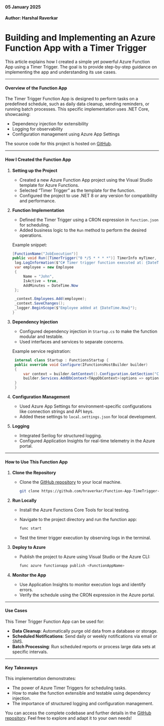 #### 05 January 2025

#### Author: Harshal Raverkar
# Building and Implementing an Azure Function App with a Timer Trigger

This article explains how I created a simple yet powerful Azure Function App using a Timer Trigger. The goal is to provide step-by-step guidance on implementing the app and understanding its use cases.

---

#### **Overview of the Function App**

The Timer Trigger Function App is designed to perform tasks on a predefined schedule, such as daily data cleanup, sending reminders, or running batch processes. This specific implementation uses .NET Core, showcasing:

- Dependency injection for extensibility
- Logging for observability
- Configuration management using Azure App Settings

The source code for this project is hosted on [GitHub](https://github.com/hraverkar/Function-App-TimeTrigger-Example).

---

#### **How I Created the Function App**

1. **Setting up the Project**
   - Created a new Azure Function App project using the Visual Studio template for Azure Functions.
   - Selected “Timer Trigger” as the template for the function.
   - Configured the project to use .NET 8 or any version for compatibility and performance.

2. **Function Implementation**
   - Defined the Timer Trigger using a CRON expression in `function.json` for scheduling.
   - Added business logic to the `Run` method to perform the desired operations.

   Example snippet:
   ```csharp
   [FunctionName("JobExecution")]
   public void Run([TimerTrigger("0 */5 * * * *")] TimerInfo myTimer, ILogger log){
    log.LogInformation($"C# Timer trigger function executed at: {DateTime.Now}");
    var employee = new Employee
    {
        Name = "John",
        IsActive = true,
        AddMinutes = DateTime.Now
    };

    _context.Employees.Add(employee);
    _context.SaveChanges();
    _logger.BeginScope($"Employee added at {DateTime.Now}");
   }
   ```

3. **Dependency Injection**
   - Configured dependency injection in `Startup.cs` to make the function modular and testable.
   - Used interfaces and services to separate concerns.

   Example service registration:
   ```csharp
    internal class Startup : FunctionsStartup {
    public override void Configure(IFunctionsHostBuilder builder)
    {
        var context = builder.GetContext().Configuration.GetSection("ConnectionStrings:DefaultConnection").Value;
        builder.Services.AddDbContext<TAppDbContext>(options => options.UseSqlServer(context));
    }
    }
    ```

4. **Configuration Management**
   - Used Azure App Settings for environment-specific configurations like connection strings and API keys.
   - Added these settings to `local.settings.json` for local development.

5. **Logging**
   - Integrated Serilog for structured logging.
   - Configured Application Insights for real-time telemetry in the Azure portal.

---

#### **How to Use This Function App**

1. **Clone the Repository**
   - Clone the [GitHub repository](https://github.com/hraverkar/Function-App-TimeTrigger-Example) to your local machine.

     ```bash
     git clone https://github.com/hraverkar/Function-App-TimeTrigger-Example.git
     ```

2. **Run Locally**
   - Install the Azure Functions Core Tools for local testing.
   - Navigate to the project directory and run the function app:

     ```bash
     func start
     ```

   - Test the timer trigger execution by observing logs in the terminal.

3. **Deploy to Azure**
   - Publish the project to Azure using Visual Studio or the Azure CLI:

     ```bash
     func azure functionapp publish <FunctionAppName>
     ```

4. **Monitor the App**
   - Use Application Insights to monitor execution logs and identify errors.
   - Verify the schedule using the CRON expression in the Azure portal.

---

#### **Use Cases**

This Timer Trigger Function App can be used for:

- **Data Cleanup**: Automatically purge old data from a database or storage.
- **Scheduled Notifications**: Send daily or weekly notifications via email or SMS.
- **Batch Processing**: Run scheduled reports or process large data sets at specific intervals.

---

#### **Key Takeaways**

This implementation demonstrates:

- The power of Azure Timer Triggers for scheduling tasks.
- How to make the function extensible and testable using dependency injection.
- The importance of structured logging and configuration management.

You can access the complete codebase and further details in the [GitHub repository](https://github.com/hraverkar/Function-App-TimeTrigger-Example). Feel free to explore and adapt it to your own needs!